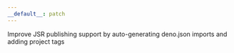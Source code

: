 ```yaml
---
__default__: patch
---
```


Improve JSR publishing support by auto-generating deno.json imports and adding project tags
